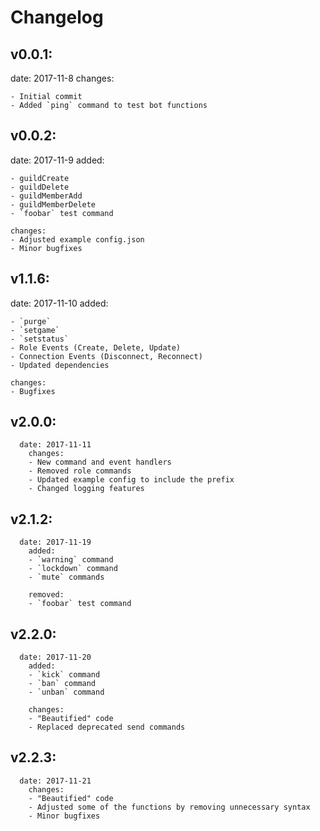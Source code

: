 # Changelog

## v0.0.1:

date: 2017-11-8 changes:

```
- Initial commit
- Added `ping` command to test bot functions
```

## v0.0.2:

date: 2017-11-9 added:

```
- guildCreate
- guildDelete
- guildMemberAdd
- guildMemberDelete
- `foobar` test command

changes:
- Adjusted example config.json
- Minor bugfixes
```

## v1.1.6:

date: 2017-11-10 added:

```
- `purge`
- `setgame`
- `setstatus`
- Role Events (Create, Delete, Update)
- Connection Events (Disconnect, Reconnect)
- Updated dependencies

changes:
- Bugfixes
```

## v2.0.0:

```
  date: 2017-11-11
    changes:
    - New command and event handlers
    - Removed role commands
    - Updated example config to include the prefix
    - Changed logging features
```

## v2.1.2:

```
  date: 2017-11-19
    added:
    - `warning` command
    - `lockdown` command
    - `mute` commands

    removed:
    - `foobar` test command
```

## v2.2.0:

```
  date: 2017-11-20
    added:
    - `kick` command
    - `ban` command
    - `unban` command

    changes:
    - "Beautified" code
    - Replaced deprecated send commands
```

## v2.2.3:

```
  date: 2017-11-21
    changes:
    - "Beautified" code
    - Adjusted some of the functions by removing unnecessary syntax
    - Minor bugfixes
```
